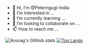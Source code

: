 - 👋 Hi, I’m @Peterngugi-India
- 👀 I’m interested in ...
- 🌱 I’m currently learning ...
- 💞️ I’m looking to collaborate on ...
- 📫 How to reach me ...

<!---
Peterngugi-India/Peterngugi-India is a ✨ special ✨ repository because its `README.md` (this file) appears on your GitHub profile.
You can click the Preview link to take a look at your changes.
--->
![Anurag's GitHub stats](https://github-readme-stats.vercel.app/api?username=Peterngugi-India&show_icons=true&theme=radical)
[![Top Langs](https://github-readme-stats.vercel.app/api/top-langs/?username=Peterngugi-India&langs_count=8)](https://github.com/Peterngugi-India/github-readme-stats)

